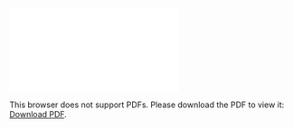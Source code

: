 <object data="christ-in-song/CIS1908pdfs/170.pdf" type="application/pdf" width="100%" height="1024px">
    <embed src="christ-in-song/CIS1908pdfs/170.pdf">
        <p>This browser does not support PDFs. Please download the PDF to view it: <a href="christ-in-song/CIS1908pdfs/170.pdf">Download PDF</a>.</p>
    </embed>
</object>
